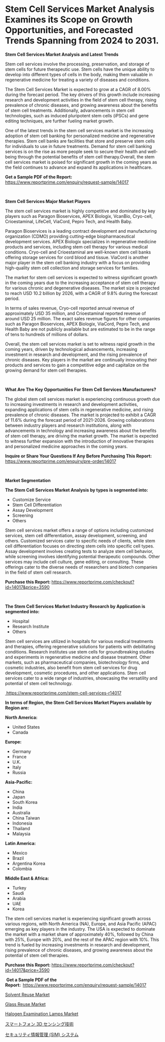 <p><h1>Stem Cell Services Market Analysis Examines its Scope on Growth Opportunities, and Forecasted Trends Spanning from 2024 to 2031.</h1></p><p><strong>Stem Cell Services Market Analysis and Latest Trends</strong></p>
<p><p>Stem cell services involve the processing, preservation, and storage of stem cells for future therapeutic use. Stem cells have the unique ability to develop into different types of cells in the body, making them valuable in regenerative medicine for treating a variety of diseases and conditions.</p><p>The Stem Cell Services Market is expected to grow at a CAGR of 8.00% during the forecast period. The key drivers of this growth include increasing research and development activities in the field of stem cell therapy, rising prevalence of chronic diseases, and growing awareness about the benefits of stem cell treatments. Additionally, advancements in stem cell technologies, such as induced pluripotent stem cells (iPSCs) and gene editing techniques, are further fueling market growth.</p><p>One of the latest trends in the stem cell services market is the increasing adoption of stem cell banking for personalized medicine and regenerative therapies. Stem cell banks are facilities that store and preserve stem cells for individuals to use in future treatments. Demand for stem cell banking services is on the rise as more people seek to secure their health and well-being through the potential benefits of stem cell therapy.Overall, the stem cell services market is poised for significant growth in the coming years as the field continues to advance and expand its applications in healthcare.</p></p>
<p><strong>Get a Sample PDF of the Report:&nbsp;</strong> <a href="https://www.reportprime.com/enquiry/request-sample/14017">https://www.reportprime.com/enquiry/request-sample/14017</a></p>
<p>&nbsp;</p>
<p><strong>Stem Cell Services Major Market Players</strong></p>
<p><p>The stem cell services market is highly competitive and dominated by key players such as Paragon Bioservices, APEX Biologix, VcanBio, Cryo-cell, Crioestaminal, LifeCell, ViaCord, Pepro Tech, and Health Baby. </p><p>Paragon Bioservices is a leading contract development and manufacturing organization (CDMO) providing cutting-edge biopharmaceutical development services. APEX Biologix specializes in regenerative medicine products and services, including stem cell therapy for various medical conditions. Cryo-cell and Crioestaminal are well-known stem cell banks offering storage services for cord blood and tissue. ViaCord is another major player in the stem cell banking industry with a focus on providing high-quality stem cell collection and storage services for families.</p><p>The market for stem cell services is expected to witness significant growth in the coming years due to the increasing acceptance of stem cell therapy for various chronic and degenerative diseases. The market size is projected to reach USD 10.2 billion by 2026, with a CAGR of 9.8% during the forecast period.</p><p>In terms of sales revenue, Cryo-cell reported annual revenue of approximately USD 35 million, and Crioestaminal reported revenue of around USD 25 million. The exact sales revenue figures for other companies such as Paragon Bioservices, APEX Biologix, ViaCord, Pepro Tech, and Health Baby are not publicly available but are estimated to be in the range of tens to hundreds of millions of dollars.</p><p>Overall, the stem cell services market is set to witness rapid growth in the coming years, driven by technological advancements, increasing investment in research and development, and the rising prevalence of chronic diseases. Key players in the market are continually innovating their products and services to gain a competitive edge and capitalize on the growing demand for stem cell therapies.</p></p>
<p>&nbsp;</p>
<p><strong>What Are The Key Opportunities For Stem Cell Services Manufacturers?</strong></p>
<p><p>The global stem cell services market is experiencing continuous growth due to increasing investments in research and development activities, expanding applications of stem cells in regenerative medicine, and rising prevalence of chronic diseases. The market is projected to exhibit a CAGR of 11.6% during the forecast period of 2021-2026. Growing collaborations between industry players and research institutions, along with advancements in technology and increasing awareness about the benefits of stem cell therapy, are driving the market growth. The market is expected to witness further expansion with the introduction of innovative therapies and personalized medicine approaches in the coming years.</p></p>
<p><strong>Inquire or Share Your Questions If Any Before Purchasing This Report:</strong> <a href="https://www.reportprime.com/enquiry/pre-order/14017">https://www.reportprime.com/enquiry/pre-order/14017</a></p>
<p>&nbsp;</p>
<p><strong>Market Segmentation</strong></p>
<p><strong>The Stem Cell Services Market Analysis by types is segmented into:</strong></p>
<p><ul><li>Customize Service</li><li>Stem Cell Differentiation</li><li>Assay Development</li><li>Screening</li><li>Others</li></ul></p>
<p><p>Stem cell services market offers a range of options including customized services, stem cell differentiation, assay development, screening, and others. Customized services cater to specific needs of clients, while stem cell differentiation focuses on directing stem cells into specific cell types. Assay development involves creating tests to analyze stem cell behavior, while screening involves identifying potential therapeutic compounds. Other services may include cell culture, gene editing, or consulting. These offerings cater to the diverse needs of researchers and biotech companies in the field of stem cell research.</p></p>
<p><strong>Purchase this Report:&nbsp;</strong><a href="https://www.reportprime.com/checkout?id=14017&price=3590">https://www.reportprime.com/checkout?id=14017&price=3590</a></p>
<p>&nbsp;</p>
<p><strong>The Stem Cell Services Market Industry Research by Application is segmented into:</strong></p>
<p><ul><li>Hospital</li><li>Research Institute</li><li>Others</li></ul></p>
<p><p>Stem cell services are utilized in hospitals for various medical treatments and therapies, offering regenerative solutions for patients with debilitating conditions. Research institutes use stem cells for groundbreaking studies and experiments in regenerative medicine and disease treatment. Other markets, such as pharmaceutical companies, biotechnology firms, and cosmetic industries, also benefit from stem cell services for drug development, cosmetic procedures, and other applications. Stem cell services cater to a wide range of industries, showcasing the versatility and potential of stem cell technology.</p></p>
<p><a href="https://www.reportprime.com/stem-cell-services-r14017">&nbsp;https://www.reportprime.com/stem-cell-services-r14017</a></p>
<p><strong>In terms of Region, the Stem Cell Services Market Players available by Region are:</strong></p>
<p>
    <p> <strong> North America: </strong>
        <ul>
            <li>United States</li>
            <li>Canada</li>
        </ul>
        </p> 
    <p> <strong> Europe: </strong>
        <ul>
            <li>Germany</li>
            <li>France</li>
            <li>U.K.</li>
            <li>Italy</li>
            <li>Russia</li>
        </ul>
        </p> 
    <p> <strong> Asia-Pacific: </strong>
        <ul>
            <li>China</li>
            <li>Japan</li>
            <li>South Korea</li>
            <li>India</li>
            <li>Australia</li>
            <li>China Taiwan</li>
            <li>Indonesia</li>
            <li>Thailand</li>
            <li>Malaysia</li>
        </ul>
        </p> 
    <p> <strong> Latin America: </strong>
        <ul>
            <li>Mexico</li>
            <li>Brazil</li>
            <li>Argentina Korea</li>
            <li>Colombia</li>
        </ul>
        </p> 
    <p> <strong> Middle East & Africa: </strong>
        <ul>
            <li>Turkey</li>
            <li>Saudi</li>
            <li>Arabia</li>
            <li>UAE</li>
            <li>Korea</li>
        </ul>
    </p>
    </p>
<p><p>The stem cell services market is experiencing significant growth across various regions, with North America (NA), Europe, and Asia Pacific (APAC) emerging as key players in the industry. The USA is expected to dominate the market with a market share of approximately 40%, followed by China with 25%, Europe with 20%, and the rest of the APAC region with 10%. This trend is fueled by increasing investments in research and development, rising prevalence of chronic diseases, and growing awareness about the potential of stem cell therapies.</p></p>
<p><strong>Purchase this Report: </strong><a href="https://www.reportprime.com/checkout?id=14017&price=3590">https://www.reportprime.com/checkout?id=14017&price=3590</a></p>
<p>&nbsp;<strong>Get a Sample PDF of the Report:&nbsp;&nbsp;</strong><a href="https://www.reportprime.com/enquiry/request-sample/14017">https://www.reportprime.com/enquiry/request-sample/14017</a></p>
<p><strong></strong></p>
<p><p><a href="https://github.com/JuliaFadel1922/Market-Research-Report-List-2/blob/main/solvent-reuse-market.md">Solvent Reuse Market</a></p><p><a href="https://github.com/moyahfrancoestellec51j635wcx/Market-Research-Report-List-3/blob/main/glass-reuse-market.md">Glass Reuse Market</a></p><p><a href="https://medium.com/@enosstark/halogen-examination-lamps-market-market-segmentation-geographical-regions-and-market-forcast-till-9df1411e3e1d">Halogen Examination Lamps Market</a></p><p><a href="https://medium.com/@vidarogahn/%E3%82%B9%E3%83%9E%E3%83%BC%E3%83%88%E3%83%95%E3%82%A9%E3%83%B33d%E3%82%BB%E3%83%B3%E3%82%B7%E3%83%B3%E3%82%B0%E6%8A%80%E8%A1%93%E5%B8%82%E5%A0%B4-%E3%82%B0%E3%83%AD%E3%83%BC%E3%83%90%E3%83%AB%E5%B8%82%E5%A0%B4%E3%82%B7%E3%82%A7%E3%82%A2%E3%81%A8%E3%83%A9%E3%83%B3%E3%82%AD%E3%83%B3%E3%82%B0-%E5%85%A8%E4%BD%93%E7%9A%84%E3%81%AA%E8%B2%A9%E5%A3%B2%E3%81%A8%E9%9C%80%E8%A6%81%E4%BA%88%E6%B8%AC2024%E5%B9%B4-2031%E5%B9%B4-9963694b939c">スマートフォン 3D センシング技術</a></p><p><a href="https://medium.com/@katheleentco/%E3%82%BB%E3%82%AD%E3%83%A5%E3%83%AA%E3%83%86%E3%82%A3%E6%83%85%E5%A0%B1%E7%AE%A1%E7%90%86-sim-%E3%82%B7%E3%82%B9%E3%83%86%E3%83%A0%E5%B8%82%E5%A0%B4%E3%81%AE%E6%88%A6%E7%95%A5%E7%9A%84%E6%B4%9E%E5%AF%9F-%E3%82%BB%E3%82%AD%E3%83%A5%E3%83%AA%E3%83%86%E3%82%A3%E6%83%85%E5%A0%B1%E7%AE%A1%E7%90%86-sim-%E3%82%B7%E3%82%B9%E3%83%86%E3%83%A0%E7%94%A3%E6%A5%AD%E3%81%AB%E3%81%8A%E3%81%91%E3%82%8B%E8%A3%BD%E5%93%81%E3%81%AE%E9%80%B2%E5%8C%96%E3%81%A8%E5%B8%82%E5%A0%B4%E3%82%BB%E3%82%B0%E3%83%A1%E3%83%B3%E3%83%86%E3%83%BC%E3%82%B7%E3%83%A7%E3%83%B3-3ac60b1e67d1">セキュリティ情報管理 (SIM) システム</a></p></p>